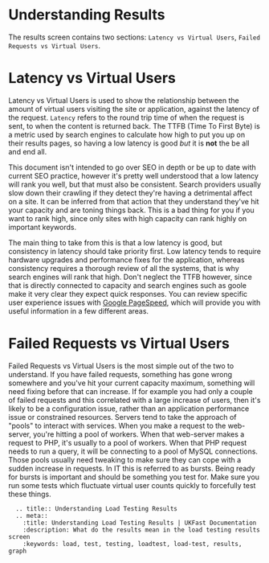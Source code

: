 # Understanding Results

The results screen contains two sections: `Latency vs Virtual Users`,
`Failed Requests vs Virtual Users`.

# Latency vs Virtual Users

Latency vs Virtual Users is used to show the relationship
between the amount of virtual users visiting the site or application, against
the latency of the request. `Latency` refers to the round trip time of when the
request is sent, to when the content is returned back. The TTFB (Time To First Byte)
is a metric used by search engines to calculate how high to put you up on their
results pages, so having a low latency is good *but* it is **not** the be all
and end all. 

This document isn't intended to go over SEO in depth or be up to date with current
SEO practice, however it's pretty well understood that a low latency will rank you
well, but that must also be consistent. Search providers usually slow down their
crawling if they detect they're having a detrimental affect on a site. It can be
inferred from that action that they understand they've hit your capacity and are
toning things back. This is a bad thing for you if you want to rank high, since
only sites with high capacity can rank highly on important keywords.

The main thing to take from this is that a low latency is good, but consistency
in latency should take priority first. Low latency tends to require hardware 
upgrades and performance fixes for the application, whereas consistency requires
a thorough review of all the systems, that is why search engines will rank that
high. Don't neglect the TTFB however, since that is directly connected to capacity
and search engines such as goole make it very clear they expect quick responses.
You can review specific user experience issues with 
[Google PageSpeed](https://developers.google.com/speed/pagespeed/insights/), which
will provide you with useful information in a few different areas.

# Failed Requests vs Virtual Users

Failed Requests vs Virtual Users is the most simple out of the two to understand.
If you have failed requests, something has gone wrong somewhere and you've hit
your current capacity maximum, something will need fixing before that can increase.
If for example you had only a couple of failed requests and this correlated with a
large increase of users, then it's likely to be a configuration issue, rather
than an application performance issue or constrained resources. Servers tend to
take the approach of "pools" to interact with services. When you make a request to
the web-server, you're hitting a pool of workers. When that web-server makes a
request to PHP, it's usually to a pool of workers. When that PHP request needs
to run a query, it will be connecting to a pool of MySQL connections. Those pools
usually need tweaking to make sure they can cope with a sudden increase in requests.
In IT this is referred to as bursts. Being ready for bursts is important and should
be something you test for. Make sure you run some tests which fluctuate virtual
user counts quickly to forcefully test these things.


```eval_rst
  .. title:: Understanding Load Testing Results
  .. meta::
    :title: Understanding Load Testing Results | UKFast Documentation
    :description: What do the results mean in the load testing results screen
    :keywords: load, test, testing, loadtest, load-test, results, graph
```
